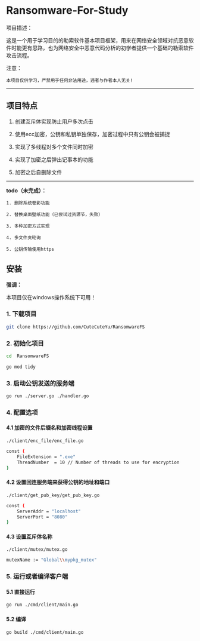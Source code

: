 
# Ransomware-For-Study

项目描述：

这是一个用于学习目的的勒索软件基本项目框架，用来在网络安全领域对抗恶意软件时能更有思路，也为网络安全中恶意代码分析的初学者提供一个基础的勒索软件攻击流程。


注意：

    本项目仅供学习，严禁用于任何非法用途，违者与作者本人无关!

---

## 项目特点

1. 创建互斥体实现防止用户多次点击

2. 使用ecc加密，公钥和私钥单独保存，加密过程中只有公钥会被捕捉

3. 实现了多线程对多个文件同时加密

4. 实现了加密之后弹出记事本的功能

5. 加密之后自删除文件

---

**todo（未完成）：**

    1. 删除系统卷影功能

    2. 替换桌面壁纸功能（已尝试过资源节，失败）

    3. 多种加密方式实现

    4. 多文件夹轮询

    5. 公钥传输使用https

## 安装

**强调：**

本项目仅在windows操作系统下可用！

### 1. 下载项目

```bash
git clone https://github.com/CuteCuteYu/RansomwareFS
```

### 2. 初始化项目
```bash
cd  RansomwareFS
```

```bash
go mod tidy
```

### 3. 启动公钥发送的服务端
```bash
go run ./server.go ./handler.go
```

### 4. 配置选项

#### 4.1 加密的文件后缀名和加密线程设置

`./client/enc_file/enc_file.go`

```bash
const (
	FileExtension = ".exe"
	ThreadNumber  = 10 // Number of threads to use for encryption
)
```

#### 4.2 设置回连服务端来获得公钥的地址和端口

`./client/get_pub_key/get_pub_key.go`

```bash
const (
	ServerAddr = "localhost"
	ServerPort = "8080"
)
```

#### 4.3 设置互斥体名称

`./client/mutex/mutex.go`

```bash
mutexName := "Global\\mypkg_mutex"
```

### 5. 运行或者编译客户端

#### 5.1 直接运行

```bash
go run ./cmd/client/main.go
```

#### 5.2 编译
```bash
go build ./cmd/client/main.go
```